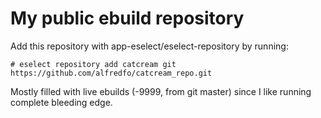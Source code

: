 # My public ebuild repository

Add this repository with app-eselect/eselect-repository by running:

    # eselect repository add catcream git https://github.com/alfredfo/catcream_repo.git
    
Mostly filled with live ebuilds (-9999, from git master) since I like running complete bleeding edge.
